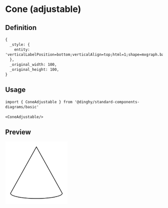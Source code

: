 # Cone (adjustable)

## Definition

```
{
  _style: { 
    entity: 'verticalLabelPosition=bottom;verticalAlign=top;html=1;shape=mxgraph.basic.cone2;dx=0.5;dy=0.9;',
  },
  _original_width: 100,
  _original_height: 100,
}
```

## Usage

```
import { ConeAdjustable } from '@dinghy/standard-components-diagrams/basic'

<ConeAdjustable/>
```

## Preview

<img src="./cone-adjustable.png" width="200"/>

